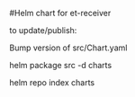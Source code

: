 #Helm chart for et-receiver

to update/publish:

Bump version of src/Chart.yaml

helm package src -d charts

helm repo index charts

